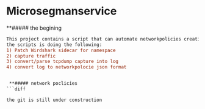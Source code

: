 #  Microsegmanservice

 **##### the begining 
```diff
This project contains a script that can automate networkpolicies creation based on the application traffic.
the scripts is doing the following: 
1) Patch Wirdshark sidecar for namespace
2) capture traffic
3) convert/parse tcpdump capture into log
4) convert log to networkpolocie json format


 **##### network poclicies
```diff

the git is still under construction

